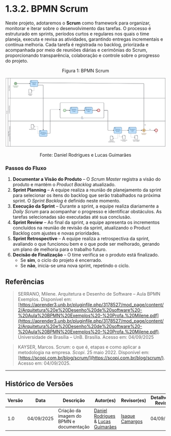 # 1.3.2. BPMN Scrum

Neste projeto, adotaremos o **Scrum** como framework para organizar, monitorar e iterar sobre o desenvolvimento das tarefas. O processo é estruturado em sprints, períodos curtos e regulares nos quais o time planeja, executa e revisa as atividades, garantindo entregas incrementais e contínua melhoria. Cada tarefa é registrada no backlog, priorizada e acompanhada por meio de reuniões diárias e cerimônias do Scrum, proporcionando transparência, colaboração e controle sobre o progresso do projeto.

<p align="center" style="font-size: 12;">
Figura 1: BPMN Scrum
</p>

![BPMN Scrum](../assets/extra/BPMN_Scrum.svg "BPMN Scrum")

<p align="center" style="font-size: 12;">
Fonte: Daniel Rodrigues e Lucas Guimarães
</p>

### Passos do Fluxo

1. **Documentar a Visão do Produto** – O *Scrum Master* registra a visão do produto e mantém o *Product Backlog* atualizado.
2. **Sprint Planning** – A equipe realiza a reunião de planejamento da sprint para selecionar os itens do backlog que serão trabalhados na próxima sprint. O *Sprint Backlog* é definido neste momento.  
3. **Execução da Sprint** – Durante a sprint, a equipe realiza diariamente a *Daily Scrum* para acompanhar o progresso e identificar obstáculos. As tarefas selecionadas são executadas até sua conclusão.  
4. **Sprint Review** – Ao final da sprint, a equipe apresenta os incrementos concluídos na reunião de revisão da sprint, atualizando o Product Backlog com ajustes e novas prioridades.
5. **Sprint Retrospective** – A equipe realiza a retrospectiva da sprint, avaliando o que funcionou bem e o que pode ser melhorado, gerando um plano de melhoria para o trabalho futuro.  
6. **Decisão de Finalização** – O time verifica se o produto está finalizado.
    - Se **sim**, o ciclo do projeto é encerrado.
    - Se **não**, inicia-se uma nova sprint, repetindo o ciclo.

## Referências

> SERRANO, Milene. Arquitetura e Desenho de Software – Aula BPMN Exemplos. Disponível em: [https://aprender3.unb.br/pluginfile.php/3178527/mod_page/content/2/Arquitetura%20e%20Desenho%20de%20software%20-%20Aula%20BPMN%20Exemplos%20-%20Profa.%20Milene.pdf](https://aprender3.unb.br/pluginfile.php/3178527/mod_page/content/2/Arquitetura%20e%20Desenho%20de%20software%20-%20Aula%20BPMN%20Exemplos%20-%20Profa.%20Milene.pdf). Universidade de Brasília – UnB. Brasília. Acesso em: 04/09/2025

> KAYSER, Marcos. Scrum: o que é, etapas e como aplicar a metodologia na empresa. *Scopi*. 25 maio 2022. Disponível em: [https://scopi.com.br/blog/scrum/](https://scopi.com.br/blog/scrum/). Acesso em: 04/09/2025.

---

## Histórico de Versões

| Versão | Data | Descrição | Autor(es) | Revisor(es) | Detalhes da Revisão |
| -- | -- | -- | -- | -- | -- |
| 1.0 | 04/09/2025 | Criação da imagem do BPMN e documentação  | [Daniel Rodrigues](https://github.com/DanielRogs) & [Lucas Guimarães](https://github.com/lcsgborges) |[Isaque Camargos](https://github.com/isaqzin)| 04/09/2025 |
